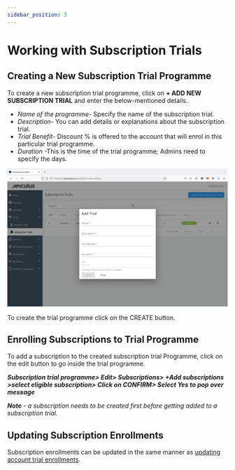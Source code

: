 ```yaml
---
sidebar_position: 3
---
```

# Working with Subscription Trials

## Creating a New Subscription Trial Programme

To create a new subscription trial programme, click on **+ ADD NEW SUBSCRIPTION TRIAL** and enter the below-mentioned details.

- _Name of the programme-_ Specify the name of the subscription trial.
- _Description-_ You can add details or explanations about the subscription trial.
- _Trial Benefit_- Discount % is offered to the account that will enrol in this particular trial programme.
- _Duration_ -This is the time of the trial programme; Admins need to specify the days.

![Working with Subscription Trials](img/SubscriptionTrials.png)

To create the trial programme click on the CREATE button.

## Enrolling Subscriptions to Trial Programme

To add a subscription to the created subscription trial Programme, click on the edit button to go inside the trial programme.

**_Subscription trial programme> Edit> Subscriptions> +Add subscriptions >select eligible subscription> Click on CONFIRM> Select Yes to pop over message_**

_**Note** - a subscription needs to be created first before getting added to a subscription trial._

## Updating Subscription Enrollments

Subscription enrollments can be updated in the same manner as [updating account trial enrollments](https://docs.apiculus.com/hc/en-in/articles/12880077124893).